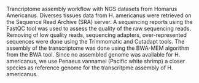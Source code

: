 Trancriptome assembly workflow with NGS datasets from Homarus Americanus. 
Diverses tissues data from H. americanus were retrieved on the Sequence Read Archive (SRA) server. 
A sequencing reports using the FastQC tool was used to assess the quality of the raw sequencing reads. 
Removing of low quality reads, sequencing adapters, over-represented sequences were done using the Trimmomatic and Cutadapt tools. 
The assembly of the transcriptome was done using the BWA-MEM algorithm from the BWA tool. 
Since no assembled genome was available for H. americanus, we use Penaeus vannamei (Pacific white shrimp) a closer species as reference genome for the transcritpme assembly of H. americanus. 
